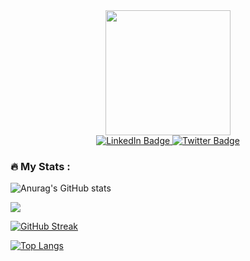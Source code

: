 <!---
RajendraKhanal/RajendraKhanal is a ✨ special ✨ repository because its `README.md` (this file) appears on your GitHub profile.
You can click the Preview link to take a look at your changes.
--->

<div id="header" align="center">
  <img src="https://media.giphy.com/media/M9gbBd9nbDrOTu1Mqx/giphy.gif" width="200"/>
</div>


<div id="badges" align="center">
  <a href="https://www.linkedin.com/in/rajendra-khanal-a9b994215/">
    <img src="https://img.shields.io/badge/LinkedIn-blue?style=for-the-badge&logo=linkedin&logoColor=white" alt="LinkedIn Badge"/>
  </a>
  <a href="https://twitter.com/rajendra_k1">
    <img src="https://img.shields.io/badge/Twitter-blue?style=for-the-badge&logo=twitter&logoColor=white" alt="Twitter Badge"/>
  </a>
 </div>
 <div id="badges" align="center">
<img src="https://komarev.com/ghpvc/?username=RajendraKhanal&style=flat-square&color=blue" alt=""/>
 </div>
 
 
 ### :fire: My Stats :

<!--FOR GITHUB stats-->
![Anurag's GitHub stats](https://github-readme-stats.vercel.app/api?username=RajendraKhanal&show_icons=true&theme=nightowl)

<!--FOR GRAPH-->
![](https://github-profile-summary-cards.vercel.app/api/cards/profile-details?username=rajendrakhanal&theme=monokai)

<!--FOR GITHUB STREAK-->
[![GitHub Streak](http://github-readme-streak-stats.herokuapp.com?user=RajendraKhanal&theme=dark&background=000000)](https://git.io/streak-stats)

<!--FOR MOST USED GITHUB LANGUAGES STATS-->
[![Top Langs](https://github-readme-stats.vercel.app/api/top-langs/?username=RajendraKhanal&layout=compact&theme=vision-friendly-dark)](https://github.com/anuraghazra/github-readme-stats)

